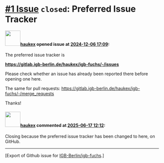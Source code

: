 # [\#1 Issue](https://github.com/IGB-Berlin/igb-fuchs/issues/1) `closed`: Preferred Issue Tracker

#### <img src="https://avatars.githubusercontent.com/u/4613111?u=708742f53b26cb75f2c7a93ee7a7a53abe18ec48&v=4" width="50">[haukex](https://github.com/haukex) opened issue at [2024-12-06 17:09](https://github.com/IGB-Berlin/igb-fuchs/issues/1):

The preferred issue tracker is

**<https://gitlab.igb-berlin.de/haukex/igb-fuchs/-/issues>**

Please check whether an issue has already been reported there before opening one here.

The same for pull requests: <https://gitlab.igb-berlin.de/haukex/igb-fuchs/-/merge_requests>

Thanks!

#### <img src="https://avatars.githubusercontent.com/u/4613111?u=708742f53b26cb75f2c7a93ee7a7a53abe18ec48&v=4" width="50">[haukex](https://github.com/haukex) commented at [2025-06-17 12:12](https://github.com/IGB-Berlin/igb-fuchs/issues/1#issuecomment-2980135434):

Closing because the preferred issue tracker has been changed to here, on GitHub.


-------------------------------------------------------------------------------



[Export of Github issue for [IGB-Berlin/igb-fuchs](https://github.com/IGB-Berlin/igb-fuchs).]
